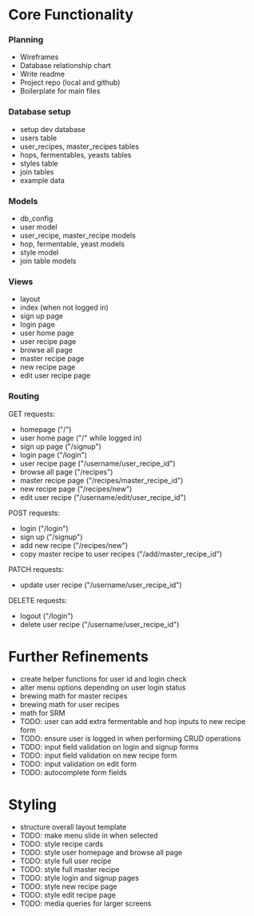 # Core Functionality

### Planning
* Wireframes
* Database relationship chart
* Write readme
* Project repo (local and github)
* Boilerplate for main files

### Database setup
* setup dev database
* users table
* user_recipes, master_recipes tables
* hops, fermentables, yeasts tables
* styles table
* join tables
* example data

### Models
* db_config
* user model
* user_recipe, master_recipe models
* hop, fermentable, yeast models
* style model
* join table models

### Views
* layout
* index (when not logged in)
* sign up page
* login page
* user home page
* user recipe page
* browse all page
* master recipe page
* new recipe page
* edit user recipe page

### Routing
GET requests:
* homepage ("/")
* user home page ("/" while logged in)
* sign up page ("/signup")
* login page ("/login")
* user recipe page ("/username/user_recipe_id")
* browse all page ("/recipes")
* master recipe page ("/recipes/master_recipe_id")
* new recipe page ("/recipes/new")
* edit user recipe ("/username/edit/user_recipe_id")

POST requests:
* login ("/login")
* sign up ("/signup")
* add new recipe ("/recipes/new")
* copy master recipe to user recipes ("/add/master_recipe_id")

PATCH requests:
* update user recipe ("/username/user_recipe_id")

DELETE requests:
* logout ("/login")
* delete user recipe ("/username/user_recipe_id")

# Further Refinements
* create helper functions for user id and login check
* alter menu options depending on user login status
* brewing math for master recipes
* brewing math for user recipes
* math for SRM
* TODO: user can add extra fermentable and hop inputs to new recipe form
* TODO: ensure user is logged in when performing CRUD operations
* TODO: input field validation on login and signup forms
* TODO: input field validation on new recipe form
* TODO: input validation on edit form
* TODO: autocomplete form fields

# Styling
* structure overall layout template
* TODO: make menu slide in when selected
* TODO: style recipe cards
* TODO: style user homepage and browse all page
* TODO: style full user recipe
* TODO: style full master recipe
* TODO: style login and signup pages
* TODO: style new recipe page
* TODO: style edit recipe page
* TODO: media queries for larger screens
